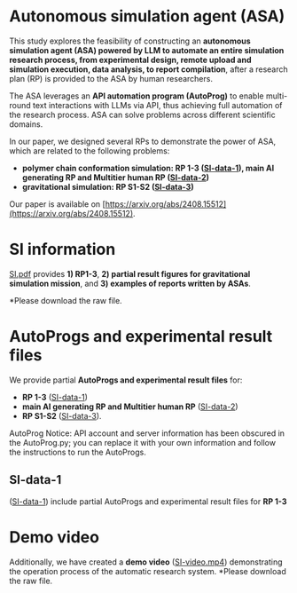 # Autonomous simulation agent (ASA)
This study explores the feasibility of constructing an **autonomous simulation agent (ASA) powered by LLM to automate an entire simulation research process, from experimental design, remote upload and simulation execution, data analysis, to report compilation**, after a research plan (RP) is provided to the ASA by human researchers. 

The ASA leverages an **API automation program (AutoProg)** to enable multi-round text interactions with LLMs via API, thus achieving full automation of the research process. ASA can solve problems across different scientific domains. 

In our paper, we designed several RPs to demonstrate the power of ASA, which are related to the following problems:
- **polymer chain conformation simulation: RP 1-3 ([SI-data-1](/SI-data-1)), main AI generating RP and Multitier human RP ([SI-data-2](/SI-data-2))**
- **gravitational simulation: RP S1-S2 ([SI-data-3](/SI-data-3))**

Our paper is available on [https://arxiv.org/abs/2408.15512](https://arxiv.org/abs/2408.15512).

# SI information
[SI.pdf](SI.pdf) provides **1) RP1-3**, **2) partial result figures for gravitational simulation mission**, and **3) examples of reports written by ASAs**.

*Please download the raw file.

# AutoProgs and experimental result files
We provide partial **AutoProgs and experimental result files** for:
- **RP 1-3** ([SI-data-1](/SI-data-1))
- **main AI generating RP and Multitier human RP** ([SI-data-2](/SI-data-2))
- **RP S1-S2** ([SI-data-3](/SI-data-3)).

AutoProg Notice: API account and server information has been obscured in the AutoProg.py; you can replace it with your own information and follow the instructions to run the AutoProgs.

## SI-data-1
([SI-data-1](/SI-data-1)) include partial AutoProgs and experimental result files for **RP 1-3**

# Demo video
Additionally, we have created a **demo video** ([SI-video.mp4](SI-video.mp4)) demonstrating the operation process of the automatic research system.
*Please download the raw file.

